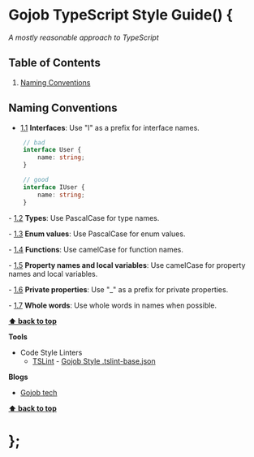 # Gojob TypeScript Style Guide() {

*A mostly reasonable approach to TypeScript*

## Table of Contents

  1. [Naming Conventions](#naming-conventions)

## Naming Conventions

  <a name="naming-conventions--interfaces"></a><a name="1.1"></a>
  - [1.1](#naming-conventions--interfaces) **Interfaces**: Use "I" as a prefix for interface names.
  
  ```typescript
      // bad
      interface User {
          name: string;
      }
  
      // good
      interface IUser {
          name: string;
      }
  ```

  <a name="naming-conventions--types"></a><a name="1.2"></a>
    - [1.2](#naming-conventions--types) **Types**: Use PascalCase for type names.
    
  <a name="naming-conventions--enum-values"></a><a name="1.3"></a>
    - [1.3](#naming-conventions--enum-values) **Enum values**: Use PascalCase for enum values.
    
  <a name="naming-conventions--functions"></a><a name="1.4"></a>
    - [1.4](#naming-conventions--functions) **Functions**: Use camelCase for function names.
    
  <a name="naming-conventions--property-local-var"></a><a name="1.5"></a>
    - [1.5](#naming-conventions--property-local-var) **Property names and local variables**: Use camelCase for property names and local variables.
        
  <a name="naming-conventions--private-properties"></a><a name="1.6"></a>
    - [1.6](#naming-conventions--private-properties) **Private properties**: Use "_" as a prefix for private properties.

  <a name="naming-conventions--whole-words"></a><a name="1.7"></a>
    - [1.7](#naming-conventions--whole-words) **Whole words**: Use whole words in names when possible.


**[⬆ back to top](#table-of-contents)**


**Tools**

  - Code Style Linters
    - [TSLint](https://palantir.github.io/tslint/) - [Gojob Style .tslint-base.json](https://github.com/gojob-1337/typescript/blob/master/tslint-base.json)

**Blogs**

  - [Gojob tech](https://tech.gojob.com/)

**[⬆ back to top](#table-of-contents)**

# };